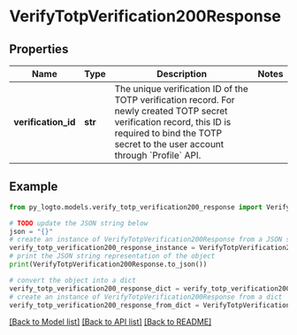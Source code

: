 # VerifyTotpVerification200Response


## Properties

Name | Type | Description | Notes
------------ | ------------- | ------------- | -------------
**verification_id** | **str** | The unique verification ID of the TOTP verification record. For newly created TOTP secret verification record, this ID is required to bind the TOTP secret to the user account through &#x60;Profile&#x60; API. | 

## Example

```python
from py_logto.models.verify_totp_verification200_response import VerifyTotpVerification200Response

# TODO update the JSON string below
json = "{}"
# create an instance of VerifyTotpVerification200Response from a JSON string
verify_totp_verification200_response_instance = VerifyTotpVerification200Response.from_json(json)
# print the JSON string representation of the object
print(VerifyTotpVerification200Response.to_json())

# convert the object into a dict
verify_totp_verification200_response_dict = verify_totp_verification200_response_instance.to_dict()
# create an instance of VerifyTotpVerification200Response from a dict
verify_totp_verification200_response_from_dict = VerifyTotpVerification200Response.from_dict(verify_totp_verification200_response_dict)
```
[[Back to Model list]](../README.md#documentation-for-models) [[Back to API list]](../README.md#documentation-for-api-endpoints) [[Back to README]](../README.md)


